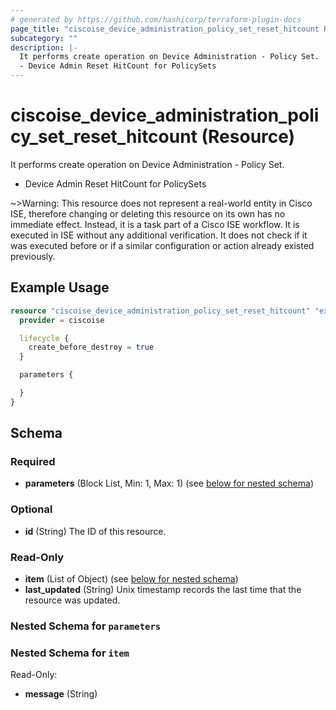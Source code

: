 ```yaml
---
# generated by https://github.com/hashicorp/terraform-plugin-docs
page_title: "ciscoise_device_administration_policy_set_reset_hitcount Resource - terraform-provider-ciscoise"
subcategory: ""
description: |-
  It performs create operation on Device Administration - Policy Set.
  - Device Admin Reset HitCount for PolicySets
---
```


# ciscoise_device_administration_policy_set_reset_hitcount (Resource)

It performs create operation on Device Administration - Policy Set.
- Device Admin Reset HitCount for PolicySets

~>Warning: This resource does not represent a real-world entity in Cisco ISE, therefore changing or deleting this resource on its own has no immediate effect. Instead, it is a task part of a Cisco ISE workflow. It is executed in ISE without any additional verification. It does not check if it was executed before or if a similar configuration or action already existed previously.

## Example Usage

```terraform
resource "ciscoise_device_administration_policy_set_reset_hitcount" "example" {
  provider = ciscoise

  lifecycle {
    create_before_destroy = true
  }

  parameters {

  }
}
```

<!-- schema generated by tfplugindocs -->
## Schema

### Required

- **parameters** (Block List, Min: 1, Max: 1) (see [below for nested schema](#nestedblock--parameters))

### Optional

- **id** (String) The ID of this resource.

### Read-Only

- **item** (List of Object) (see [below for nested schema](#nestedatt--item))
- **last_updated** (String) Unix timestamp records the last time that the resource was updated.

<a id="nestedblock--parameters"></a>
### Nested Schema for `parameters`


<a id="nestedatt--item"></a>
### Nested Schema for `item`

Read-Only:

- **message** (String)


